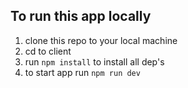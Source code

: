 ## To run this app locally

1. clone this repo to your local machine
2. cd to client
3. run `npm install` to install all dep's
4. to start app run `npm run dev`
